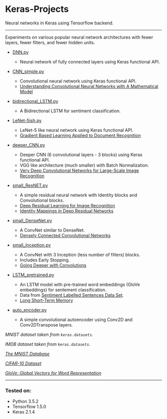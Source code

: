 # Keras-Projects
Neural networks in Keras using Tensorflow backend.
____

Experiments on various popular neural network architectures with fewer layers, fewer filters, and fewer hidden units.

* [DNN.py](https://github.com/kredy/Keras-Projects/blob/master/DNN.py)

  * Neural network of fully connected layers using Keras functional API.
  
* [CNN_simple.py](https://github.com/kredy/Keras-Projects/blob/master/CNN_simple.py)

  * Convolutional neural network using Keras functional API.
  * [Understanding Convolutional Neural Networks with A Mathematical Model](https://arxiv.org/abs/1609.04112v2)
  
* [bidirectional_LSTM.py](https://github.com/kredy/Keras-Projects/blob/master/bidirectional_LSTM.py)

  * A Bidirectional LSTM for sentiment classification.

* [LeNet-5ish.py](https://github.com/kredy/Keras-Projects/blob/master/LeNet-5ish.py)

  * LeNet-5 like neural network using Keras functional API.
  * [Gradient Based Learning Applied to Document Recognition](http://yann.lecun.com/exdb/publis/pdf/lecun-98.pdf)

* [deeper_CNN.py](https://github.com/kredy/Keras-Projects/blob/master/deeper_CNN.py)

  * Deeper CNN (6 convolutional layers - 3 blocks) using Keras functional API.
  * VGG like architecture (much smaller) with Batch Normalization.
  * [Very Deep Convolutional Networks for Large-Scale Image Recognition](https://arxiv.org/abs/1409.1556)

* [small_ResNET.py](https://github.com/kredy/Keras-Projects/blob/master/small_ResNET.py)

  * A simple residual neural network with Identity blocks and Convolutional blocks.
  * [Deep Residual Learning for Image Recognition](https://arxiv.org/abs/1512.03385)
  * [Identity Mappings in Deep Residual Networks](https://arxiv.org/abs/1603.05027)
  
* [small_DenseNet.py](https://github.com/kredy/Keras-Projects/blob/master/small_DenseNet.py)
  
  * A ConvNet similar to DenseNet. 
  * [Densely Connected Convolutional Networks](https://arxiv.org/abs/1608.06993)
  
* [small_Inception.py](https://github.com/kredy/Keras-Projects/blob/master/small_Inception.py)

  * A ConvNet with 3 Inception (less number of filters) blocks.
  * Includes Early Stopping.
  * [Going Deeper with Convolutions](https://arxiv.org/abs/1409.4842)
  
* [LSTM_pretrained.py](https://github.com/kredy/Keras-Projects/blob/master/LSTM_pretrained.py)

  * An LSTM model with pre-trained word embeddings (GloVe embeddings) for sentement classification.
  * Data from [Sentiment Labelled Sentences Data Set](https://archive.ics.uci.edu/ml/datasets/Sentiment+Labelled+Sentences).
  * [Long Short-Term Memory](http://axon.cs.byu.edu/~martinez/classes/778/Papers/lstm.pdf)

* [auto_encoder.py](https://github.com/kredy/Keras-Projects/blob/master/auto_encoder.py)

  * A simple convolutional autoencoder using Conv2D and Conv2DTranspose layers.
  

*MNIST dataset taken from `keras.datasets`.*

*IMDB dataset taken from `keras.datasets`.*

*[The MNIST Database](http://yann.lecun.com/exdb/mnist/)*

*[CIFAR-10 Dataset](https://www.cs.toronto.edu/~kriz/cifar.html)*

*[GloVe: Global Vectors for Word Representation](https://nlp.stanford.edu/projects/glove/)*
___

### Tested on:

- Python 3.5.2
- Tensorflow 1.5.0
- Keras 2.1.4
